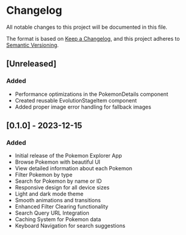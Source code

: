 # Changelog

All notable changes to this project will be documented in this file.

The format is based on [Keep a Changelog](https://keepachangelog.com/en/1.0.0/),
and this project adheres to [Semantic Versioning](https://semver.org/spec/v2.0.0.html).

## [Unreleased]

### Added
- Performance optimizations in the PokemonDetails component
- Created reusable EvolutionStageItem component
- Added proper image error handling for fallback images

## [0.1.0] - 2023-12-15

### Added
- Initial release of the Pokemon Explorer App
- Browse Pokemon with beautiful UI
- View detailed information about each Pokemon
- Filter Pokemon by type
- Search for Pokemon by name or ID
- Responsive design for all device sizes
- Light and dark mode theme
- Smooth animations and transitions
- Enhanced Filter Clearing functionality
- Search Query URL Integration
- Caching System for Pokemon data
- Keyboard Navigation for search suggestions 